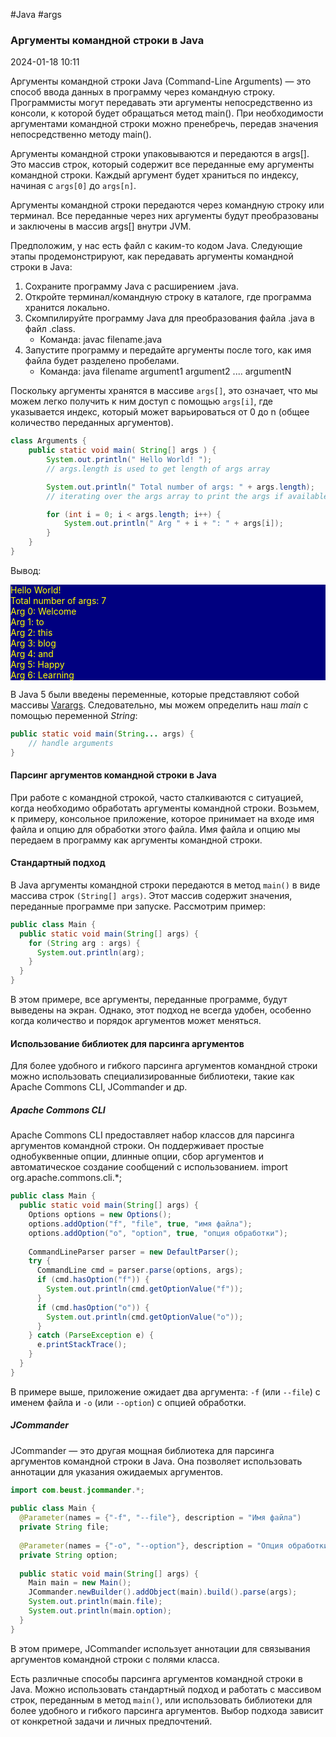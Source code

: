 #Java #args
### Аргументы командной строки в Java

2024-01-18 10:11

Аргументы командной строки Java (Command-Line Arguments) — это способ ввода данных в программу через командную строку. Программисты могут передавать эти аргументы непосредственно из консоли, к которой будет обращаться метод main(). При необходимости аргументами командной строки можно пренебречь, передав значения непосредственно методу main().

Аргументы командной строки упаковываются и передаются в args[]. Это массив строк, который содержит все переданные ему аргументы командной строки. Каждый аргумент будет храниться по индексу, начиная с `args[0]` до `args[n]`.

Аргументы командной строки передаются через командную строку или терминал. Все переданные через них аргументы будут преобразованы и заключены в массив args[] внутри JVM.

Предположим, у нас есть файл с каким-то кодом Java. Следующие этапы продемонстрируют, как передавать аргументы командной строки в Java:
1. Сохраните программу Java с расширением .java.
2. Откройте терминал/командную строку в каталоге, где программа хранится локально.
3. Скомпилируйте программу Java для преобразования файла .java в файл .class.
	- Команда: javac filename.java
1. Запустите программу и передайте аргументы после того, как имя файла будет разделено пробелами.
    - Команда: java filename argument1 argument2 .... argumentN

Поскольку аргументы хранятся в массиве `args[]`, это означает, что мы можем легко получить к ним доступ с помощью `args[i]`, где указывается индекс, который может варьироваться от 0 до n (общее количество переданных аргументов).
```java
class Arguments {
    public static void main( String[] args ) {
        System.out.println(" Hello World! ");
        // args.length is used to get length of args array

        System.out.println(" Total number of args: " + args.length);
        // iterating over the args array to print the args if available

        for (int i = 0; i < args.length; i++) {
            System.out.println(" Arg " + i + ": " + args[i]);
        }
    }
}
```
Вывод:
<p style="background-color: navy; color: yellow">
Hello World!<br>
Total number of args: 7<br>
Arg 0: Welcome<br> 
Arg 1: to<br>
Arg 2: this<br> 
Arg 3: blog<br> 
Arg 4: and<br> 
Arg 5: Happy<br> 
Arg 6: Learning</p>

В Java 5 были введены переменные, которые представляют собой массивы [Varargs](Varargs). Следовательно, мы можем определить наш _main_ с помощью переменной _String_:
```java
public static void main(String... args) {
    // handle arguments
}
```

#### Парсинг аргументов командной строки в Java

При работе с командной строкой, часто сталкиваются с ситуацией, когда необходимо обработать аргументы командной строки. Возьмем, к примеру, консольное приложение, которое принимает на входе имя файла и опцию для обработки этого файла. Имя файла и опцию мы передаем в программу как аргументы командной строки.

#### Стандартный подход

В Java аргументы командной строки передаются в метод `main()` в виде массива строк `(String[] args)`. Этот массив содержит значения, переданные программе при запуске. Рассмотрим пример:
```java
public class Main {
  public static void main(String[] args) {
    for (String arg : args) {
      System.out.println(arg);
    }
  }
}
```
В этом примере, все аргументы, переданные программе, будут выведены на экран. Однако, этот подход не всегда удобен, особенно когда количество и порядок аргументов может меняться.

#### Использование библиотек для парсинга аргументов

Для более удобного и гибкого парсинга аргументов командной строки можно использовать специализированные библиотеки, такие как Apache Commons CLI, JCommander и др.

##### Apache Commons CLI

Apache Commons CLI предоставляет набор классов для парсинга аргументов командной строки. Он поддерживает простые однобуквенные опции, длинные опции, сбор аргументов и автоматическое создание сообщений с использованием.
import org.apache.commons.cli.*;
```java
public class Main {
  public static void main(String[] args) {
    Options options = new Options();
    options.addOption("f", "file", true, "имя файла");
    options.addOption("o", "option", true, "опция обработки");
 
    CommandLineParser parser = new DefaultParser();
    try {
      CommandLine cmd = parser.parse(options, args);
      if (cmd.hasOption("f")) {
        System.out.println(cmd.getOptionValue("f"));
      }
      if (cmd.hasOption("o")) {
        System.out.println(cmd.getOptionValue("o"));
      }
    } catch (ParseException e) {
      e.printStackTrace();
    }
  }
}
```
В примере выше, приложение ожидает два аргумента: `-f` (или `--file`) с именем файла и `-o` (или `--option`) с опцией обработки.

##### JCommander

JCommander — это другая мощная библиотека для парсинга аргументов командной строки в Java. Она позволяет использовать аннотации для указания ожидаемых аргументов.
```java
import com.beust.jcommander.*;
 
public class Main {
  @Parameter(names = {"-f", "--file"}, description = "Имя файла")
  private String file;
 
  @Parameter(names = {"-o", "--option"}, description = "Опция обработки")
  private String option;
 
  public static void main(String[] args) {
    Main main = new Main();
    JCommander.newBuilder().addObject(main).build().parse(args);
    System.out.println(main.file);
    System.out.println(main.option);
  }
}
```
В этом примере, JCommander использует аннотации для связывания аргументов командной строки с полями класса.

Есть различные способы парсинга аргументов командной строки в Java. Можно использовать стандартный подход и работать с массивом строк, переданным в метод   `main()`, или использовать библиотеки для более удобного и гибкого парсинга аргументов. Выбор подхода зависит от конкретной задачи и личных предпочтений.